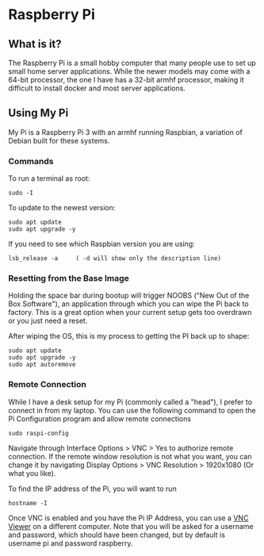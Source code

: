 # Raspberry Pi

## What is it?

The Raspberry Pi is a small hobby computer that many people use to set up small home server applications. While the newer models may come with a 64-bit processor, the one I have has a 32-bit armhf processor, making it difficult to install docker and most server applications. 

## Using My Pi

My Pi is a Raspberry Pi 3 with an armhf running Raspbian, a variation of Debian built for these systems. 

### Commands

To run a terminal as root:

	sudo -I

To update to the newest version:

	sudo apt update
	sudo apt upgrade -y

If you need to see which Raspbian version you are using:

	lsb_release -a     ( -d will show only the description line)

### Resetting from the Base Image

Holding the space bar during bootup will trigger NOOBS ("New Out of the Box Software"), an application through which you can wipe the Pi back to factory. This is a great option when your current setup gets too overdrawn or you just need a reset.

After wiping the OS, this is my process to getting the PI back up to shape:

	sudo apt update
	sudo apt upgrade -y
	sudo apt autoremove

### Remote Connection

While I have a desk setup for my Pi (commonly called a "head"), I prefer to connect in from my laptop. You can use the following command to open the Pi Configuration program and allow remote connections

	sudo raspi-config

Navigate through Interface Options > VNC > Yes to authorize remote connection. If the remote window resolution is not what you want, you can change it by navigating Display Options > VNC Resolution > 1920x1080 (Or what you like).

To find the IP address of the Pi, you will want to run 

	hostname -I 

Once VNC is enabled and you have the Pi IP Address, you can use a [VNC Viewer](https://www.realvnc.com/en/connect/download/viewer/) on a different computer. Note that you will be asked for a username and password, which should have been changed, but by default is username pi and password raspberry.

